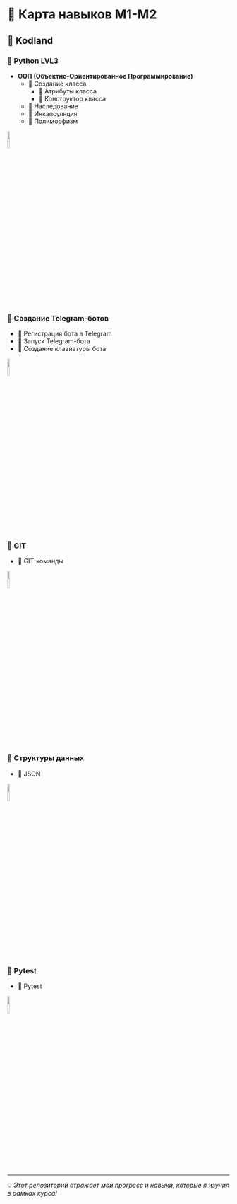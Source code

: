 # 🚀 Карта навыков M1-M2

## 🏫 Kodland

### 🔹 Python LVL3
- **ООП (Объектно-Ориентированное Программирование)**
  - 🔹 Создание класса
    - 🔹 Атрибуты класса 
    - 🔹 Конструктор класса
  - 🔹 Наследование
  - 🔹 Инкапсуляция
  - 🔹 Полиморфизм
<img src="https://storage.tally.so/3a4c5a2e-a412-41b4-bad5-61899c529461/4515839.png" width="10%">

### 🔹 Создание Telegram-ботов
- 🔹 Регистрация бота в Telegram
- 🔹 Запуск Telegram-бота
- 🔹 Создание клавиатуры бота
<img src="https://storage.tally.so/46c3a05e-ef49-4477-bfc2-61b06e136b3a/telegram-bot.png" width="10%">

### 🔹 GIT
- 🔹 GIT-команды
<img src="https://andreyex.ru/wp-content/uploads/2019/06/Kak-dobavit-Git-Remote.png" width="10%">

### 🔹 Структуры данных 
- 🔹 JSON 
<img src="https://storage.tally.so/3f9bac6c-8fd5-40ae-a50b-096d362d2fe8/136443.png" width="10%">

### 🔹 Pytest
- 🔹 Pytest
<img src="https://storage.tally.so/225a5e64-ebe2-49ea-8359-415c1ad93023/Pytest_logo.svg.png" width="10%">

---
💡 *Этот репозиторий отражает мой прогресс и навыки, которые я изучил в рамках курса!*




